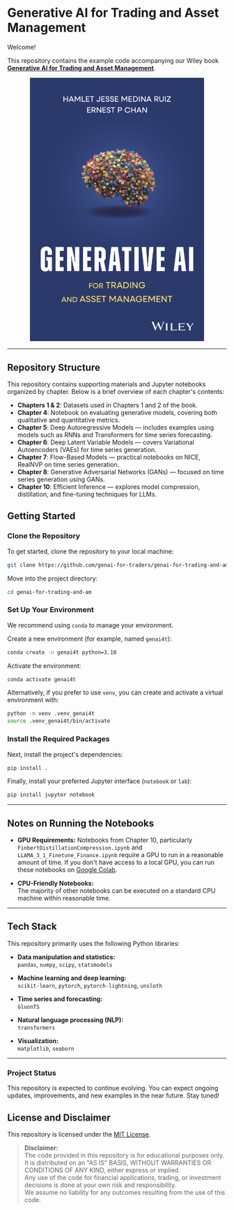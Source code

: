 # Generative AI for Trading and Asset Management

Welcome!

This repository contains the example code accompanying our Wiley book  **[Generative AI for Trading and Asset Management](https://www.amazon.com/Generative-AI-Trading-Asset-Management/dp/1394266979/ref=sr_1_1?crid=36FG86OELBSWP&dib=eyJ2IjoiMSJ9.6hWRTYf9V4AdjWipP3ztym3jhFsNSfkNGoCvlg8T-YxIdTAyH5dRbAvaqJCwkSkU.pM5ihs6pqeLz68SmFTOv8Xto19V5GgnY4LSpOx7D82s&dib_tag=se&keywords=Generative+AI+for+Trading+and+Asset+Management&qid=1745913495&sprefix=generative+ai+for+trading+and+asset+management%2Caps%2C320&sr=8-1)**.

<p align="center">
  <img src="./assets/figures/book-cover/gatam-book-cover.png" alt="Generative AI for Trading and Asset Management Book Cover" width="400">
</p>

---

## Repository Structure

This repository contains supporting materials and Jupyter notebooks organized by chapter. Below is a brief overview of each chapter's contents:

- **Chapters 1 & 2**: Datasets used in Chapters 1 and 2 of the book.
- **Chapter 4**: Notebook on evaluating generative models, covering both qualitative and quantitative metrics.
- **Chapter 5**: Deep Autoregressive Models — includes examples using models such as RNNs and Transformers for time series forecasting.
- **Chapter 6**: Deep Latent Variable Models — covers Variational Autoencoders (VAEs) for time series generation.
- **Chapter 7**: Flow-Based Models — practical notebooks on NICE, RealNVP on time series generation.
- **Chapter 8**: Generative Adversarial Networks (GANs) — focused on time series generation using GANs.
- **Chapter 10**: Efficient Inference — explores model compression, distillation, and fine-tuning techniques for LLMs.

## Getting Started

### Clone the Repository

To get started, clone the repository to your local machine:

```bash
git clone https://github.com/genai-for-traders/genai-for-trading-and-am.git
```

Move into the project directory:

```bash
cd genai-for-trading-and-am
```

### Set Up Your Environment

We recommend using `conda` to manage your environment.

Create a new environment (for example, named `genai4t`):

```bash
conda create -n genai4t python=3.10
```

Activate the environment:

```bash
conda activate genai4t
```

Alternatively, if you prefer to use `venv`, you can create and activate a virtual environment with:

```bash
python -m venv .venv_genai4t
source .venv_genai4t/bin/activate
```

### Install the Required Packages
Next, install the project's dependencies:

```bash
pip install .
```
Finally, install your preferred Jupyter interface (`notebook` or `lab`):

```bash
pip install jupyter notebook
```

---

## Notes on Running the Notebooks

- **GPU Requirements:**
  Notebooks from Chapter 10, particularly `FinbertDistillationCompression.ipynb` and `LLAMA_3_1_Finetune_Finance.ipynb` require a GPU to run in a reasonable amount of time. If you don't have access to a local GPU, you can run these notebooks on [Google Colab](https://colab.research.google.com/).

- **CPU-Friendly Notebooks:**  
  The majority of other notebooks can be executed on a standard CPU machine within reasonable time.

---

## Tech Stack

This repository primarily uses the following Python libraries:

- **Data manipulation and statistics:**  
  `pandas`, `numpy`, `scipy`, `statsmodels`

- **Machine learning and deep learning:**  
  `scikit-learn`, `pytorch`, `pytorch-lightning`, `unsloth`

- **Time series and forecasting:**  
  `GluonTS`

- **Natural language processing (NLP):**  
  `transformers`

- **Visualization:**  
  `matplotlib`, `seaborn`

--- 

### Project Status

This repository is expected to continue evolving. You can expect ongoing updates, improvements, and new examples in the near future. Stay tuned!


## License and Disclaimer

This repository is licensed under the [MIT License](https://opensource.org/licenses/MIT).

> **Disclaimer:**  
> The code provided in this repository is for educational purposes only.  
> It is distributed on an "AS IS" BASIS, WITHOUT WARRANTIES OR CONDITIONS OF ANY KIND, either express or implied.  
> Any use of the code for financial applications, trading, or investment decisions is done at your own risk and responsibility.  
> We assume no liability for any outcomes resulting from the use of this code.

